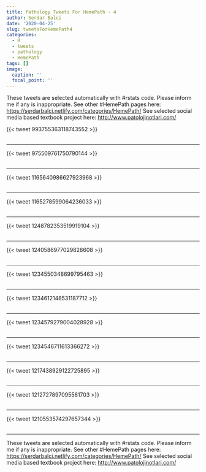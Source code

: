 ```yaml
---
title: Pathology Tweets For HemePath - 4
author: Serdar Balci
date: '2020-04-25'
slug: tweetsForHemePath4
categories:
  - R
  - tweets
  - pathology
  - HemePath
tags: []
image:
  caption: ''
  focal_point: ''
---
```



These tweets are selected automatically with #rstats code. Please inform me if any is inappropriate.
See other #HemePath pages here: https://serdarbalci.netlify.com/categories/HemePath/ 
See selected social media based textbook project here: http://www.patolojinotlari.com/

{{< tweet 993755363118743552 >}}
<br>
<br>
<hr>
{{< tweet 975509761750790144 >}}
<br>
<br>
<hr>
{{< tweet 1165640986627923968 >}}
<br>
<br>
<hr>
{{< tweet 1165278599064236033 >}}
<br>
<br>
<hr>
{{< tweet 1248782353519919104 >}}
<br>
<br>
<hr>
{{< tweet 1240586977029828608 >}}
<br>
<br>
<hr>
{{< tweet 1234550348699795463 >}}
<br>
<br>
<hr>
{{< tweet 1234612148531187712 >}}
<br>
<br>
<hr>
{{< tweet 1234579279004028928 >}}
<br>
<br>
<hr>
{{< tweet 1234546711613366272 >}}
<br>
<br>
<hr>
{{< tweet 1217438929122725895 >}}
<br>
<br>
<hr>
{{< tweet 1212727897095581703 >}}
<br>
<br>
<hr>
{{< tweet 1210553574297657344 >}}
<br>
<br>
<hr>


These tweets are selected automatically with #rstats code. Please inform me if any is inappropriate.
See other #HemePath pages here: https://serdarbalci.netlify.com/categories/HemePath/ 
See selected social media based textbook project here: http://www.patolojinotlari.com/
